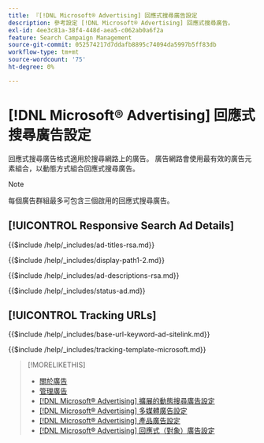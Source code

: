 ```yaml
---
title: 『[!DNL Microsoft® Advertising] 回應式搜尋廣告設定
description: 參考設定 [!DNL Microsoft® Advertising] 回應式搜尋廣告。
exl-id: 4ee3c81a-38f4-448d-aea5-c062ab0a6f2a
feature: Search Campaign Management
source-git-commit: 052574217d7ddafb8895c74094da5997b5ff83db
workflow-type: tm+mt
source-wordcount: '75'
ht-degree: 0%

---
```


# [!DNL Microsoft® Advertising] 回應式搜尋廣告設定

回應式搜尋廣告格式適用於搜尋網路上的廣告。 廣告網路會使用最有效的廣告元素組合，以動態方式組合回應式搜尋廣告。

>[!NOTE]
>
>每個廣告群組最多可包含三個啟用的回應式搜尋廣告。

## [!UICONTROL Responsive Search Ad Details]

<!-- **[!UICONTROL Ad Titles]:** -->

{{$include /help/_includes/ad-titles-rsa.md}}

<!-- **[!UICONTROL Display Path 1]**, **[!UICONTROL Display Path 2]:** -->

{{$include /help/_includes/display-path1-2.md}}

<!-- **[!UICONTROL Ad Descriptions]:** -->

{{$include /help/_includes/ad-descriptions-rsa.md}}

<!-- **[!UICONTROL Status]:** -->

{{$include /help/_includes/status-ad.md}}

## [!UICONTROL Tracking URLs]

<!-- **[!UICONTROL Base URl]:** -->

{{$include /help/_includes/base-url-keyword-ad-sitelink.md}}

<!-- **[!UICONTROL Tracking Template]:** -->

{{$include /help/_includes/tracking-template-microsoft.md}}


>[!MORELIKETHIS]
>
>* [關於廣告](ad-about.md)
>* [管理廣告](ad-manage.md)
>* [[!DNL Microsoft® Advertising] 擴展的動態搜尋廣告設定](ad-settings-microsoft-dsa.md)
>* [[!DNL Microsoft® Advertising] 多媒體廣告設定](ad-settings-microsoft-multimedia.md)
>* [[!DNL Microsoft® Advertising] 產品廣告設定](ad-settings-microsoft-product.md)
>* [[!DNL Microsoft® Advertising] 回應式（對象）廣告設定](ad-settings-microsoft-responsive.md)
